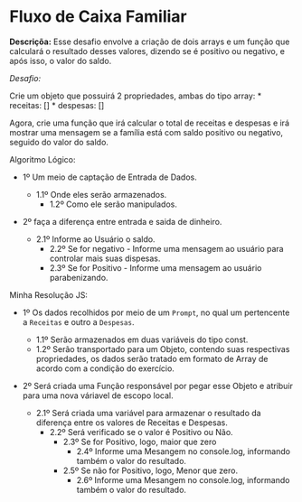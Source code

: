 # Fluxo de Caixa Familiar

**Descriçõa:** Esse desafio envolve a criação de dois arrays e um função que calculará o resultado desses valores, dizendo se é positivo ou negativo, e após isso, o valor do saldo.

*Desafio:*

Crie um objeto que possuirá 2 propriedades, ambas do tipo array:
    * receitas: [] 
    * despesas: []

Agora, crie uma função que irá calcular o total de receitas e 
despesas e irá mostrar uma mensagem se a família está com 
saldo positivo ou negativo, seguido do valor do saldo.




Algoritmo Lógico:

- 1º Um meio de captação de Entrada de Dados.
    - 1.1º Onde eles serão armazenados.
        - 1.2º Como ele serão manipulados.
        
- 2º faça a diferença entre entrada e saida de dinheiro.
    - 2.1º Informe ao Usuário o saldo.
        - 2.2º Se for negativo
                - Informe uma mensagem ao usuário para controlar mais suas dispesas.
        - 2.3º Se for Positivo
                - Informe uma mensagem ao usuário  parabenizando. 

Minha Resolução JS:

- 1º Os dados recolhidos por meio de um ``Prompt``, no qual um pertencente a ``Receitas`` e outro a ``Despesas``.
    - 1.1º Serão armazenados em duas variáveis do tipo const.
    - 1.2º Serão transportado para um Objeto, contendo suas respectivas propriedades, os dados serão tratado em formato de Array de acordo com a condição do exercício.

- 2º Será criada uma Função responsável por pegar esse Objeto e atribuir para uma nova váriavel de escopo local.
    - 2.1º Será criada uma variável para armazenar o resultado da diferença entre os valores de Receitas e Despesas.
        - 2.2º Será verificado se o valor é Positivo ou Não.
            - 2.3º Se for Positivo, logo, maior que zero
                - 2.4º Informe uma Mesangem no console.log,     informando também o valor do resultado.
            - 2.5º Se não for Positivo, logo, Menor que zero.
                - 2.6º Informe uma Mesangem no console.log,     informando também o valor do resultado.